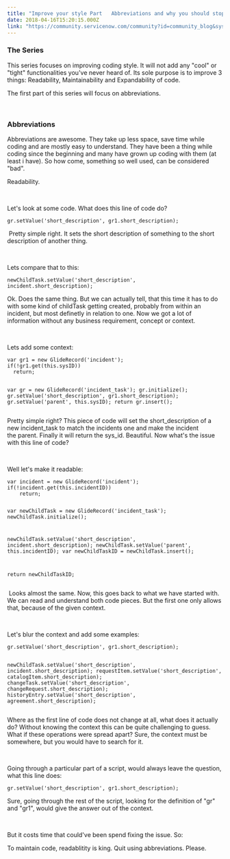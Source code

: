 ```yaml
---
title: "Improve your style Part   Abbreviations and why you should stop using them"
date: 2018-04-16T15:20:15.000Z
link: "https://community.servicenow.com/community?id=community_blog&sys_id=c4268330dbad5f802e247a9e0f9619f0"
---
```

<h3>The Series</h3>
<p>This series focuses on improving coding style. It will not add any &#34;cool&#34; or &#34;tight&#34; functionalities you&#39;ve never heard of. Its sole purpose is to improve 3 things: Readability, Maintainability and Expandability of code.</p>
<p>The first part of this series will focus on abbreviations.</p>
<p> </p>
<h3>Abbreviations</h3>
<p>Abbreviations are awesome. They take up less space, save time while coding and are mostly easy to understand. They have been a thing while coding since the beginning and many have grown up coding with them (at least i have). So how come, something so well used, can be considered &#34;bad&#34;.</p>
<p>Readability.</p>
<p> </p>
<p>Let&#39;s look at some code. What does this line of code do?</p>
<pre class="language-javascript"><code>gr.setValue(&#39;short_description&#39;, gr1.short_description);
</code></pre>
<p> Pretty simple right. It sets the short description of something to the short description of another thing.</p>
<p> </p>
<p>Lets compare that to this:</p>
<pre class="language-javascript"><code>newChildTask.setValue(&#39;short_description&#39;, incident.short_description);</code></pre>
<p>Ok. Does the same thing. But we can actually tell, that this time it has to do with some kind of childTask getting created, probably from within an incident, but most definetly in relation to one. Now we got a lot of information without any business requirement, concept or context.</p>
<p> </p>
<p>Lets add some context:</p>
<pre class="language-javascript"><code>var gr1 &#61; new GlideRecord(&#39;incident&#39;);
if(!gr1.get(this.sysID))
  return;

var gr &#61; new GlideRecord(&#39;incident_task&#39;);
gr.initialize();
gr.setValue(&#39;short_description&#39;, gr1.short_description);
gr.setValue(&#39;parent&#39;, this.sysID);
return gr.insert();</code></pre>
<p>Pretty simple right? This piece of code will set the short_description of a new incident_task to match the incidents one and make the incident the parent. Finally it will return the sys_id. Beautiful. Now what&#39;s the issue with this line of code?</p>
<p> </p>
<p>Well let&#39;s make it readable:</p>
<pre class="language-javascript"><code>var incident &#61; new GlideRecord(&#39;incident&#39;);
if(!incident.get(this.incidentID))
	return;
	
var newChildTask &#61; new GlideRecord(&#39;incident_task&#39;);
newChildTask.initialize();

newChildTask.setValue(&#39;short_description&#39;, incident.short_description);
newChildTask.setValue(&#39;parent&#39;, this.incidentID);
var newChildTaskID &#61; newChildTask.insert();

return newChildTaskID;</code></pre>
<p> Looks almost the same. Now, this goes back to what we have started with. We can read and understand both code pieces. But the first one only allows that, because of the given context.</p>
<p> </p>
<p>Let&#39;s blur the context and add some examples:</p>
<pre class="language-javascript"><code>gr.setValue(&#39;short_description&#39;, gr1.short_description);

newChildTask.setValue(&#39;short_description&#39;, incident.short_description);
requestItem.setValue(&#39;short_description&#39;, catalogItem.short_description);
changeTask.setValue(&#39;short_description&#39;, changeRequest.short_description);
historyEntry.setValue(&#39;short_description&#39;, agreement.short_description);</code></pre>
<p>Where as the first line of code does not change at all, what does it actually do? Without knowing the context this can be quite challenging to guess. What if these operations were spread apart? Sure, the context must be somewhere, but you would have to search for it.</p>
<p> </p>
<p>Going through a particular part of a script, would always leave the question, what this line does:</p>
<pre class="language-javascript"><code>gr.setValue(&#39;short_description&#39;, gr1.short_description);</code></pre>
<p>Sure, going through the rest of the script, looking for the definition of &#34;gr&#34; and &#34;gr1&#34;, would give the answer out of the context.</p>
<p> </p>
<p>But it costs time that could&#39;ve been spend fixing the issue. So:</p>
<p>To maintain code, readablitity is king. Quit using abbreviations. Please.</p>
<p> </p>